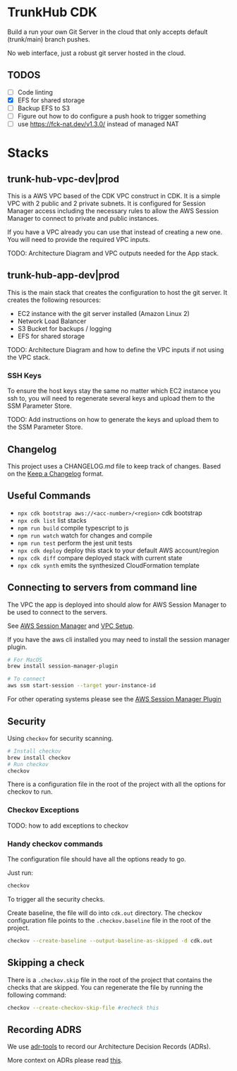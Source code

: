 # TrunkHub CDK

Build a run your own Git Server in the cloud that only accepts default (trunk/main) branch pushes.

No web interface, just a robust git server hosted in the cloud.

## TODOS
- [ ] Code linting
- [x] EFS for shared storage
- [ ] Backup EFS to S3
- [ ] Figure out how to do configure a push hook to trigger something
- [ ] use https://fck-nat.dev/v1.3.0/ instead of managed NAT

# Stacks
## trunk-hub-vpc-dev|prod
This is a AWS VPC based of the CDK VPC construct in CDK. It is a simple VPC with 2 public and 2 private subnets. It is configured for Session Manager access including the necessary rules to allow the AWS Session Manager to connect to private and public instances.

If you have a VPC already you can use that instead of creating a new one. You will need to provide the required VPC inputs.

TODO: Architecture Diagram and VPC outputs needed for the App stack.

## trunk-hub-app-dev|prod

This is the main stack that creates the configuration to host the git server. It creates the following resources:
- EC2 instance with the git server installed (Amazon Linux 2)
- Network Load Balancer
- S3 Bucket for backups / logging
- EFS for shared storage

TODO: Architecture Diagram and how to define the VPC inputs if not using the VPC stack.

### SSH Keys

To ensure the host keys stay the same no matter which EC2 instance you ssh to, you will need to regenerate several keys and upload them to the SSM Parameter Store.

TODO: Add instructions on how to generate the keys and upload them to the SSM Parameter Store.

## Changelog
This project uses a CHANGELOG.md file to keep track of changes.
Based on the [Keep a Changelog](https://keepachangelog.com) format.

## Useful Commands

* `npx cdk bootstrap aws://<acc-number>/<region>` cdk bootstrap
* `npx cdk list`    list stacks
* `npm run build`   compile typescript to js
* `npm run watch`   watch for changes and compile
* `npm run test`    perform the jest unit tests
* `npx cdk deploy`  deploy this stack to your default AWS account/region
* `npx cdk diff`    compare deployed stack with current state
* `npx cdk synth`   emits the synthesized CloudFormation template

## Connecting to servers from command line
The VPC the app is deployed into should alow for AWS Session Manager to be used to connect to the servers.

See [AWS Session Manager](https://docs.aws.amazon.com/systems-manager/latest/userguide/session-manager.html) and [VPC Setup](https://docs.aws.amazon.com/systems-manager/latest/userguide/setup-create-vpc.html).

If you have the aws cli installed you may need to install the session manager plugin.

```bash
# For MacOS
brew install session-manager-plugin

# To connect
aws ssm start-session --target your-instance-id
```

For other operating systems please see the [AWS Session Manager Plugin](https://docs.aws.amazon.com/systems-manager/latest/userguide/session-manager-working-with-install-plugin.html)

## Security

Using `checkov` for security scanning.

```bash
# Install checkov
brew install checkov
# Run checkov
checkov
```
There is a configuration file in the root of the project with all the options for checkov to run.

### Checkov Exceptions

TODO: how to add exceptions to checkov

### Handy checkov commands

The configuration file should have all the options ready to go.

Just run:

```bash
checkov
```

To trigger all the security checks.

Create baseline, the file will do into `cdk.out` directory.
The checkov configuration file points to the `.checkov.baseline` file in the root of the project.

```bash
checkov --create-baseline --output-baseline-as-skipped -d cdk.out
```
## Skipping a check

There is a `.checkov.skip` file in the root of the project that contains the checks that are skipped. You can regenerate the file by running the following command:

```bash
checkov --create-checkov-skip-file #recheck this
```

## Recording ADRS

We use [adr-tools](https://github.com/npryce/adr-tools) to record our Architecture Decision Records (ADRs).

More context on ADRs please read [this](https://cognitect.com/blog/2011/11/15/documenting-architecture-decisions).
